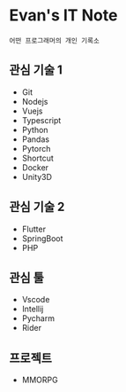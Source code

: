 # Evan's IT Note

    어떤 프로그래머의 개인 기록소

## 관심 기술 1

- Git
- Nodejs
- Vuejs
- Typescript
- Python
- Pandas
- Pytorch
- Shortcut
- Docker
- Unity3D

## 관심 기술 2

- Flutter
- SpringBoot
- PHP

## 관심 툴

- Vscode
- Intellij
- Pycharm
- Rider

## 프로젝트

- MMORPG
